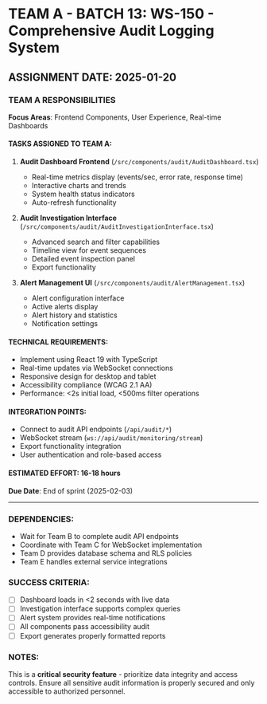 # TEAM A - BATCH 13: WS-150 - Comprehensive Audit Logging System

## ASSIGNMENT DATE: 2025-01-20

### TEAM A RESPONSIBILITIES
**Focus Areas**: Frontend Components, User Experience, Real-time Dashboards

#### TASKS ASSIGNED TO TEAM A:
1. **Audit Dashboard Frontend** (`/src/components/audit/AuditDashboard.tsx`)
   - Real-time metrics display (events/sec, error rate, response time)
   - Interactive charts and trends
   - System health status indicators
   - Auto-refresh functionality

2. **Audit Investigation Interface** (`/src/components/audit/AuditInvestigationInterface.tsx`)
   - Advanced search and filter capabilities
   - Timeline view for event sequences
   - Detailed event inspection panel
   - Export functionality

3. **Alert Management UI** (`/src/components/audit/AlertManagement.tsx`)
   - Alert configuration interface
   - Active alerts display
   - Alert history and statistics
   - Notification settings

#### TECHNICAL REQUIREMENTS:
- Implement using React 19 with TypeScript
- Real-time updates via WebSocket connections
- Responsive design for desktop and tablet
- Accessibility compliance (WCAG 2.1 AA)
- Performance: <2s initial load, <500ms filter operations

#### INTEGRATION POINTS:
- Connect to audit API endpoints (`/api/audit/*`)
- WebSocket stream (`ws://api/audit/monitoring/stream`)
- Export functionality integration
- User authentication and role-based access

#### ESTIMATED EFFORT: 16-18 hours
**Due Date**: End of sprint (2025-02-03)

---

### DEPENDENCIES:
- Wait for Team B to complete audit API endpoints
- Coordinate with Team C for WebSocket implementation
- Team D provides database schema and RLS policies
- Team E handles external service integrations

### SUCCESS CRITERIA:
- [ ] Dashboard loads in <2 seconds with live data
- [ ] Investigation interface supports complex queries
- [ ] Alert system provides real-time notifications
- [ ] All components pass accessibility audit
- [ ] Export generates properly formatted reports

### NOTES:
This is a **critical security feature** - prioritize data integrity and access controls. Ensure all sensitive audit information is properly secured and only accessible to authorized personnel.